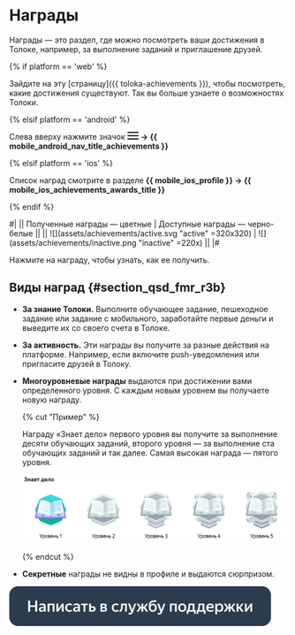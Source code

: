 # Награды

Награды — это раздел, где можно посмотреть ваши достижения в Толоке, например, за выполнение заданий и приглашение друзей.

{% if platform == 'web' %}

Зайдите на эту [страницу]({{ toloka-achievements }}), чтобы посмотреть, какие достижения существуют. Так вы больше узнаете о возможностях Толоки.

{% elsif platform == 'android' %}

Слева вверху нажмите значок **![](assets/menu.png) → {{ mobile_android_nav_title_achievements }}**

{% elsif platform == 'ios' %}


Список наград смотрите в разделе **{{ mobile_ios_profile }} → {{ mobile_ios_achievements_awards_title }}**

{% endif %}

#|
|| Полученные награды — цветные         | Доступные награды — черно-белые        ||
|| ![](assets/achievements/active.svg "active" =320x320)  | ![](assets/achievements/inactive.png "inactive" =220x)  ||
|#

Нажмите на награду, чтобы узнать, как ее получить.

## Виды наград {#section_qsd_fmr_r3b}

- **За знание Толоки.** Выполните обучающее задание, пешеходное задание или задание с мобильного, заработайте первые деньги и выведите их со своего счета в Толоке.
- **За активность.** Эти награды вы получите за разные действия на платформе. Например, если включите push-уведомления или пригласите друзей в Толоку.
- **Многоуровневые награды** выдаются при достижении вами определенного уровня. С каждым новым уровнем вы получаете новую награду.

    {% cut "Пример" %}

    Награду «Знает дело» первого уровня вы получите за выполнение десяти обучающих заданий, второго уровня — за выполнение ста обучающих заданий и так далее. Самая высокая награда — пятого уровня.

	![](assets/achievements/multilevel.png)

	{% endcut %}

- **Секретные** награды не видны в профиле и выдаются сюрпризом.


[![](assets/buttons/contact-support.svg)](troubleshooting/troubleshooting.md#not_working_properly)

